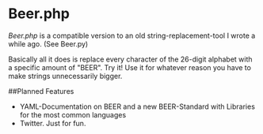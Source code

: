 # Beer.php
_Beer.php_ is a compatible version to an old string-replacement-tool I wrote a while ago. (See Beer.py)

Basically all it does is replace every character of the 26-digit alphabet with a specific amount of "BEER".
Try it! Use it for whatever reason you have to make strings unnecessarily bigger.

##Planned Features
- YAML-Documentation on BEER and a new BEER-Standard with Libraries for the most common languages
- Twitter. Just for fun.

